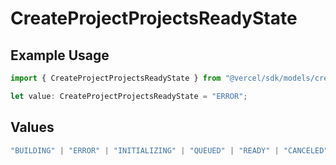 # CreateProjectProjectsReadyState

## Example Usage

```typescript
import { CreateProjectProjectsReadyState } from "@vercel/sdk/models/createprojectop.js";

let value: CreateProjectProjectsReadyState = "ERROR";
```

## Values

```typescript
"BUILDING" | "ERROR" | "INITIALIZING" | "QUEUED" | "READY" | "CANCELED"
```